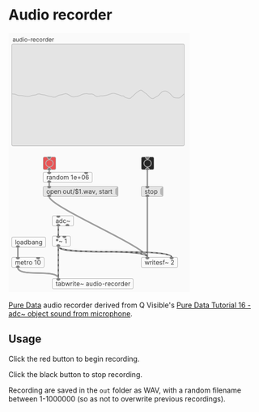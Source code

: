 # Audio recorder

![](audio-recorder.png)

[Pure Data](https://puredata.info/downloads) audio recorder derived from Q Visible's [Pure Data Tutorial 16 - adc~ object sound from microphone](https://www.youtube.com/watch?v=po2_Cml2ooo). 

## Usage

Click the red button to begin recording.

Click the black button to stop recording.

Recording are saved in the `out` folder as WAV, with a random filename between 1-1000000 (so as not to overwrite previous recordings).
